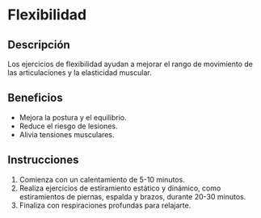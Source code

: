 #  Flexibilidad
## Descripción
Los ejercicios de flexibilidad ayudan a mejorar el rango de movimiento de las articulaciones y la elasticidad muscular.
## Beneficios
- Mejora la postura y el equilibrio.
- Reduce el riesgo de lesiones.
- Alivia tensiones musculares.
## Instrucciones
1. Comienza con un calentamiento de 5-10 minutos.
2. Realiza ejercicios de estiramiento estático y dinámico, como estiramientos de piernas, espalda y brazos, durante 20-30 minutos.
3. Finaliza con respiraciones profundas para relajarte.
